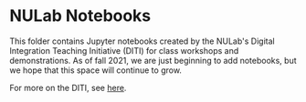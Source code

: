# NULab Notebooks

This folder contains Jupyter notebooks created by the NULab's Digital Integration Teaching Initiative (DITI) for class workshops and demonstrations. As of fall 2021, we are just beginning to add notebooks, but we hope that this space will continue to grow.

For more on the DITI, see [here](https://cssh.northeastern.edu/nulab/program/diti/).